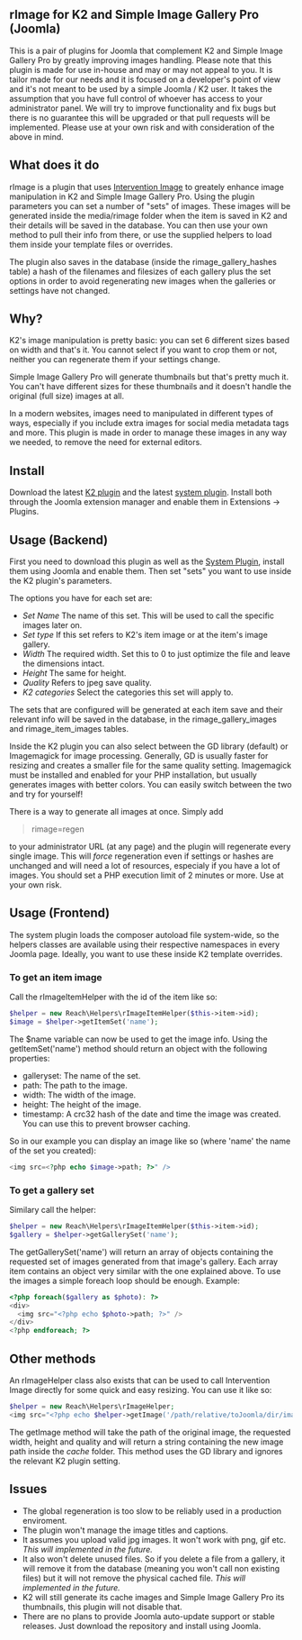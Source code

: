 ## rImage for K2 and Simple Image Gallery Pro (Joomla)

This is a pair of plugins for Joomla that complement K2 and Simple Image Gallery Pro by greatly improving images handling. Please note that this plugin is made for use in-house and may or may not appeal to you. It is tailor made for our needs and it is focused on a developer's point of view and it's not meant to be used by a simple Joomla / K2 user. It takes the assumption that you have full control of whoever has access to your administrator panel. We will try to improve functionality and fix bugs but there is no guarantee this will be upgraded or that pull requests will be implemented. Please use at your own risk and with consideration of the above in mind.

## What does it do

rImage is a plugin that uses [Intervention Image](http://image.intervention.io/) to greately enhance image manipulation in K2 and Simple Image Gallery Pro. Using the plugin parameters you can set a number of "sets" of images. These images will be generated inside the media/rimage folder when the item is saved in K2 and their details will be saved in the database. You can then use your own method to pull their info from there, or use the supplied helpers to load them inside your template files or overrides.

The plugin also saves in the database (inside the rimage_gallery_hashes table) a hash of the filenames and filesizes of each gallery plus the set options in order to avoid regenerating new images when the galleries or settings have not changed.

## Why?

K2's image manipulation is pretty basic: you can set 6 different sizes based on width and that's it. You cannot select if you want to crop them or not, neither you can regenerate them if your settings change.

Simple Image Gallery Pro will generate thumbnails but that's pretty much it. You can't have different sizes for these thumbnails and it doesn't handle the original (full size) images at all.

In a modern websites, images need to manipulated in different types of ways, especially if you include extra images for social media metadata tags and more. This plugin is made in order to manage these images in any way we needed, to remove the need for external editors.

## Install

Download the latest [K2 plugin](https://github.com/afonic/rimage-k2/archive/master.zip) and the latest [system plugin](https://github.com/afonic/rimage-system/archive/master.zip). Install both through the Joomla extension manager and enable them in Extensions -> Plugins.

## Usage (Backend)

First you need to download this plugin as well as the [System Plugin](https://github.com/afonic/rimage-system), install them using Joomla and enable them. Then set "sets" you want to use inside the K2 plugin's parameters. 

The options you have for each set are:

* *Set Name* The name of this set. This will be used to call the specific images later on.
* *Set type* If this set refers to K2's item image or at the item's image gallery.
* *Width* The required width. Set this to 0 to just optimize the file and leave the dimensions intact.
* *Height* The same for height.
* *Quality* Refers to jpeg save quality.
* *K2 categories* Select the categories this set will apply to.

The sets that are configured will be generated at each item save and their relevant info will be saved in the database, in the rimage_gallery_images and rimage_item_images tables.

Inside the K2 plugin you can also select between the GD library (default) or Imagemagick for image processing. Generally, GD is usually faster for resizing and creates a smaller file for the same quality setting. Imagemagick must be installed and enabled for your PHP installation, but usually generates images with better colors. You can easily switch between the two and try for yourself!

There is a way to generate all images at once. Simply add

> rimage=regen

to your administrator URL (at any page) and the plugin will regenerate every single image. This will *force* regeneration even if settings or hashes are unchanged and will need a lot of resources, especialy if you have a lot of images. You should set a PHP execution limit of 2 minutes or more. Use at your own risk.

## Usage (Frontend)

The system plugin loads the composer autoload file system-wide, so the helpers classes are available using their respective namespaces in every Joomla page. Ideally, you want to use these inside K2 template overrides.

### To get an item image

Call the rImageItemHelper with the id of the item like so:

```php
$helper = new Reach\Helpers\rImageItemHelper($this->item->id);
$image = $helper->getItemSet('name');
```

The $name variable can now be used to get the image info. Using the getItemSet('name') method should return an object with the following properties:

* galleryset: The name of the set.
* path: The path to the image.
* width: The width of the image.
* height: The height of the image.
* timestamp: A crc32 hash of the date and time the image was created. You can use this to prevent browser caching.

So in our example you can display an image like so (where 'name' the name of the set you created): 

```php
<img src=<?php echo $image->path; ?>" />
```

### To get a gallery set

Similary call the helper:

```php
$helper = new Reach\Helpers\rImageItemHelper($this->item->id);
$gallery = $helper->getGallerySet('name');
```

The getGallerySet('name') will return an array of objects containing the requested set of images generated from that image's gallery. Each array item contains an object very similar with the one explained above. To use the images a simple foreach loop should be enough. Example:

```php
<?php foreach($gallery as $photo): ?>
<div>
  <img src="<?php echo $photo->path; ?>" />
</div>
<?php endforeach; ?>
```

## Other methods

An rImageHelper class also exists that can be used to call Intervention Image directly for some quick and easy resizing. You can use it like so:

```php
$helper = new Reach\Helpers\rImageHelper;
<img src="<?php echo $helper->getImage('/path/relative/toJoomla/dir/image.jpg', 1024, 768, 70); ?>" />
```

The getImage method will take the path of the original image, the requested width, height and quality and will return a string containing the new image path inside the *cache* folder. This method uses the GD library and ignores the relevant K2 plugin setting.

## Issues

* The global regeneration is too slow to be reliably used in a production enviroment.
* The plugin won't manage the image titles and captions.
* It assumes you upload valid jpg images. It won't work with png, gif etc.  _This will implemented in the future._
* It also won't delete unused files. So if you delete a file from a gallery, it will remove it from the database (meaning you won't call non existing files) but it will not remove the physical cached file. _This will implemented in the future._
* K2 will still generate its cache images and Simple Image Gallery Pro its thumbnails, this plugin will not disable that.
* There are no plans to provide Joomla auto-update support or stable releases. Just download the repository and install using Joomla.
